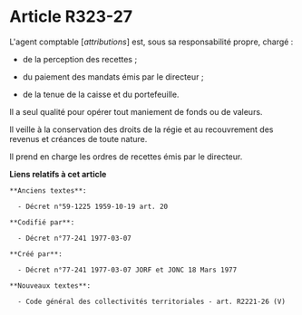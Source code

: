 # Article R323-27

L'agent comptable [*attributions*] est, sous sa responsabilité propre, chargé :

- de la perception des recettes ;

- du paiement des mandats émis par le directeur ;

- de la tenue de la caisse et du portefeuille.

Il a seul qualité pour opérer tout maniement de fonds ou de valeurs.

Il veille à la conservation des droits de la régie et au recouvrement des revenus et créances de toute nature.

Il prend en charge les ordres de recettes émis par le directeur.

**Liens relatifs à cet article**

	**Anciens textes**:

	  - Décret n°59-1225 1959-10-19 art. 20

	**Codifié par**:

	  - Décret n°77-241 1977-03-07

	**Créé par**:

	  - Décret n°77-241 1977-03-07 JORF et JONC 18 Mars 1977

	**Nouveaux textes**:

	  - Code général des collectivités territoriales - art. R2221-26 (V)
